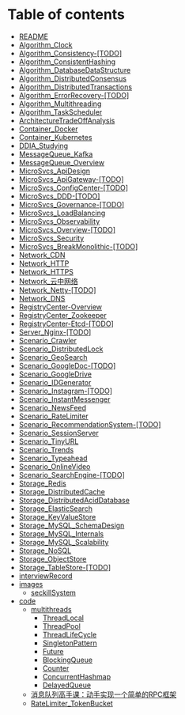 # Table of contents

* [README](README.md)
* [Algorithm\_Clock](algorithm_clock.md)
* [Algorithm\_Consistency-\[TODO\]](algorithm_consistency-todo.md)
* [Algorithm\_ConsistentHashing](algorithm_consistenthashing.md)
* [Algorithm\_DatabaseDataStructure](algorithm_databasedatastructure.md)
* [Algorithm\_DistributedConsensus](algorithm_distributedconsensus.md)
* [Algorithm\_DistributedTransactions](algorithm_distributedtransactions.md)
* [Algorithm\_ErrorRecovery-\[TODO\]](algorithm_errorrecovery-todo.md)
* [Algorithm\_Multithreading](algorithm_multithreading.md)
* [Algorithm\_TaskScheduler](algorithm_taskscheduler.md)
* [ArchitectureTradeOffAnalysis](architecturetradeoffanalysis.md)
* [Container\_Docker](container_docker.md)
* [Container\_Kubernetes](container_kubernetes.md)
* [DDIA\_Studying](ddia_studying.md)
* [MessageQueue\_Kafka](messagequeue_kafka.md)
* [MessageQueue\_Overview](messagequeue_overview.md)
* [MicroSvcs\_ApiDesign](apidesign.md)
* [MicroSvcs\_ApiGateway-\[TODO\]](microsvcs_apigateway-todo.md)
* [MicroSvcs\_ConfigCenter-\[TODO\]](microsvcs_configcenter-todo.md)
* [MicroSvcs\_DDD-\[TODO\]](microsvcs_ddd-todo.md)
* [MicroSvcs\_Governance-\[TODO\]](microsvcs_governance.md)
* [MicroSvcs\_LoadBalancing](microsvcs_loadbalancing.md)
* [MicroSvcs\_Observability](microsvcs_observability.md)
* [MicroSvcs\_Overview-\[TODO\]](microsvcs_overview-todo.md)
* [MicroSvcs\_Security](microsvcs_security.md)
* [MicroSvcs\_BreakMonolithic-\[TODO\]](microsvcs_breakingmonolithic-todo.md)
* [Network\_CDN](network_cdn.md)
* [Network\_HTTP](network_http.md)
* [Network\_HTTPS](network_https.md)
* [Network\_云中网络](network-yun-zhong-wang-luo.md)
* [Network\_Netty-\[TODO\]](network_netty-todo.md)
* [Network\_DNS](network_dns.md)
* [RegistryCenter-Overview](registrycenter-overview.md)
* [RegistryCenter\_Zookeeper](registrycenter_zookeeper.md)
* [RegistryCenter-Etcd-\[TODO\]](registrycenter-etcd-todo.md)
* [Server\_Nginx-\[TODO\]](server_nginx-todo.md)
* [Scenario\_Crawler](scenario_webcrawler.md)
* [Scenario\_DistributedLock](scenario_distributedlock.md)
* [Scenario\_GeoSearch](scenario_geosearch.md)
* [Scenario\_GoogleDoc-\[TODO\]](scenario_googledoc-todo.md)
* [Scenario\_GoogleDrive](scenario_googledrive.md)
* [Scenario\_IDGenerator](scenario_idgenerator.md)
* [Scenario\_Instagram-\[TODO\]](scenario_instagram-todo.md)
* [Scenario\_InstantMessenger](scenario_instantmessenger.md)
* [Scenario\_NewsFeed](scenario_newsfeed.md)
* [Scenario\_RateLimiter](scenario_ratelimiter.md)
* [Scenario\_RecommendationSystem-\[TODO\]](scenario_recommendationsystem-todo.md)
* [Scenario\_SessionServer](scenario_sessionserver.md)
* [Scenario\_TinyURL](scenario_tinyurl.md)
* [Scenario\_Trends](scenario_trends.md)
* [Scenario\_Typeahead](scenario_typeahead.md)
* [Scenario\_OnlineVideo](scenario_onlinevideo.md)
* [Scenario\_SearchEngine-\[TODO\]](scenario_searchengine-todo.md)
* [Storage\_Redis](storage_redis.md)
* [Storage\_DistributedCache](storage_distributedcache.md)
* [Storage\_DistributedAcidDatabase](storage_distributedaciddatabase.md)
* [Storage\_ElasticSearch](storage_elasticsearch.md)
* [Storage\_KeyValueStore](storage_keyvaluestore.md)
* [Storage\_MySQL\_SchemaDesign](storage_mysql_schemadesign.md)
* [Storage\_MySQL\_Internals](storage_mysql_internals.md)
* [Storage\_MySQL\_Scalability](storage_mysql_scalability.md)
* [Storage\_NoSQL](storage_nosql.md)
* [Storage\_ObjectStore](storage_objectstore.md)
* [Storage\_TableStore-\[TODO\]](storage_tablestore-todo.md)
* [interviewRecord](interviewrecord.md)
* [images](images/README.md)
  * [seckillSystem](images/seckillsystem.md)
* [code](code/README.md)
  * [multithreads](code/multithreads/README.md)
    * [ThreadLocal](code/multithreads/threadlocal.md)
    * [ThreadPool](code/multithreads/threadpool.md)
    * [ThreadLifeCycle](code/multithreads/threadlifecycle.md)
    * [SingletonPattern](code/multithreads/singletonpattern.md)
    * [Future](code/multithreads/future.md)
    * [BlockingQueue](code/multithreads/blockingqueue.md)
    * [Counter](code/multithreads/counter.md)
    * [ConcurrentHashmap](code/multithreads/concurrenthashmap.md)
    * [DelayedQueue](code/multithreads/delayedqueue.md)
  * [消息队列高手课：动手实现一个简单的RPC框架](code/simple-rpc-framework-master.md)
  * [RateLimiter\_TokenBucket](code/ratelimiter_tokenbucket.md)

